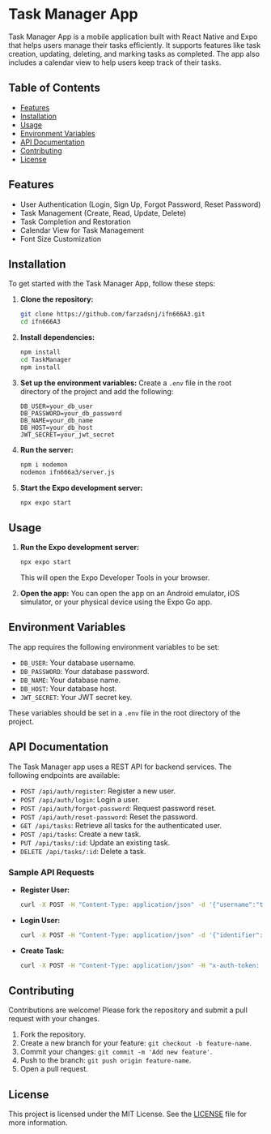 # Task Manager App

Task Manager App is a mobile application built with React Native and Expo that helps users manage their tasks efficiently. It supports features like task creation, updating, deleting, and marking tasks as completed. The app also includes a calendar view to help users keep track of their tasks.

## Table of Contents
- [Features](#features)
- [Installation](#installation)
- [Usage](#usage)
- [Environment Variables](#environment-variables)
- [API Documentation](#api-documentation)
- [Contributing](#contributing)
- [License](#license)

## Features
- User Authentication (Login, Sign Up, Forgot Password, Reset Password)
- Task Management (Create, Read, Update, Delete)
- Task Completion and Restoration
- Calendar View for Task Management
- Font Size Customization

## Installation
To get started with the Task Manager App, follow these steps:

1. **Clone the repository:**
    ```sh
    git clone https://github.com/farzadsnj/ifn666A3.git
    cd ifn666A3
    ```

2. **Install dependencies:**
    ```sh
    npm install
    cd TaskManager
    npm install
    ```

3. **Set up the environment variables:**
    Create a `.env` file in the root directory of the project and add the following:
    ```plaintext
    DB_USER=your_db_user
    DB_PASSWORD=your_db_password
    DB_NAME=your_db_name
    DB_HOST=your_db_host
    JWT_SECRET=your_jwt_secret
    ```

4. **Run the server:**
    ```sh
    npm i nodemon
    nodemon ifn666a3/server.js
    ```

5. **Start the Expo development server:**
    ```sh
    npx expo start
    ```

## Usage
1. **Run the Expo development server:**
    ```sh
    npx expo start
    ```
   This will open the Expo Developer Tools in your browser.

2. **Open the app:**
   You can open the app on an Android emulator, iOS simulator, or your physical device using the Expo Go app.

## Environment Variables
The app requires the following environment variables to be set:

- `DB_USER`: Your database username.
- `DB_PASSWORD`: Your database password.
- `DB_NAME`: Your database name.
- `DB_HOST`: Your database host.
- `JWT_SECRET`: Your JWT secret key.

These variables should be set in a `.env` file in the root directory of the project.

## API Documentation
The Task Manager app uses a REST API for backend services. The following endpoints are available:

- `POST /api/auth/register`: Register a new user.
- `POST /api/auth/login`: Login a user.
- `POST /api/auth/forgot-password`: Request password reset.
- `POST /api/auth/reset-password`: Reset the password.
- `GET /api/tasks`: Retrieve all tasks for the authenticated user.
- `POST /api/tasks`: Create a new task.
- `PUT /api/tasks/:id`: Update an existing task.
- `DELETE /api/tasks/:id`: Delete a task.

### Sample API Requests
- **Register User:**
    ```sh
    curl -X POST -H "Content-Type: application/json" -d '{"username":"testuser", "email":"test@example.com", "password":"Password123!"}' http://localhost:5000/api/auth/register
    ```

- **Login User:**
    ```sh
    curl -X POST -H "Content-Type: application/json" -d '{"identifier":"testuser", "password":"Password123!"}' http://localhost:5000/api/auth/login
    ```

- **Create Task:**
    ```sh
    curl -X POST -H "Content-Type: application/json" -H "x-auth-token: your_jwt_token" -d '{"title":"New Task", "description":"Task description", "dueDate":"2024-05-30 12:00"}' http://localhost:5000/api/tasks
    ```

## Contributing
Contributions are welcome! Please fork the repository and submit a pull request with your changes.

1. Fork the repository.
2. Create a new branch for your feature: `git checkout -b feature-name`.
3. Commit your changes: `git commit -m 'Add new feature'`.
4. Push to the branch: `git push origin feature-name`.
5. Open a pull request.

## License
This project is licensed under the MIT License. See the [LICENSE](LICENSE) file for more information.

